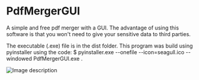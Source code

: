 # PdfMergerGUI 

A simple and free pdf merger with a GUI.
The advantage of using this software is that you won't need to give your sensitive data to third parties.

The executable (.exe) file is in the dist folder. 
This program was build using pyinstaller using the code: $ pyinstaller.exe --onefile --icon=seagull.ico --windowed PdfMergerGUI.exe .



![Image description](https://github.com/DiogoBrancoNeuro/PdfMergerGUI/blob/master/GUI.png)
